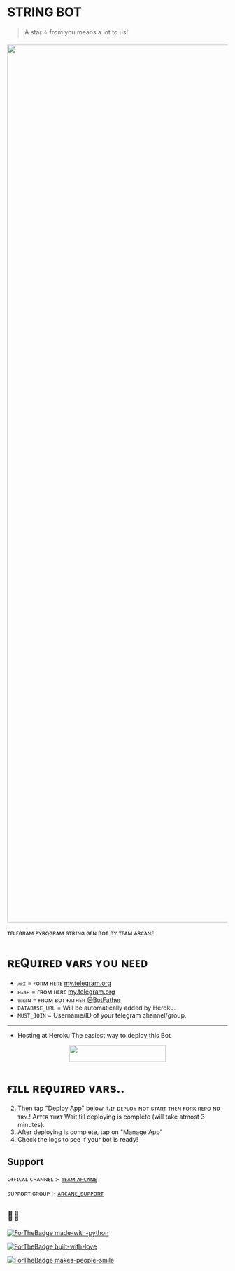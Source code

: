 # STRING BOT


> A star ⭐ from you means a lot to us!

<p align="center"><a href="https://www.github.com/II_ZEUS_XD_II"><img src="https://telegra.ph/file/6730a96b6d07f36e69ef3.jpg" width="2000"></a></p>




ᴛᴇʟᴇɢʀᴀᴍ ᴘʏʀᴏɢʀᴀᴍ sᴛʀɪɴɢ ɢᴇɴ ʙᴏᴛ ʙʏ ᴛᴇᴀᴍ ᴀʀᴄᴀɴᴇ

# ʀᴇQᴜɪʀᴇᴅ ᴠᴀʀꜱ ʏᴏᴜ ɴᴇᴇᴅ
- `ᴀᴘɪ` = ғᴏʀᴍ ʜᴇʀᴇ [my.telegram.org](https://my.telegram.org/auth) 
- `ʜᴀsʜ` = ғʀᴏᴍ ʜᴇʀᴇ [my.telegram.org](https://my.telegram.org/auth)
- `ᴛᴏᴋᴇɴ` = ғʀᴏᴍ ʙᴏᴛ ғᴀᴛʜᴇʀ [@BotFather](https://t.me/BotFather)
- `DATABASE_URL` = Will be automatically added by Heroku.
- `MUST_JOIN` = Username/ID of your telegram channel/group.

___________________________________


- Hosting at Heroku
The easiest way to deploy this Bot
<p align="center"><a href="https://heroku.com/deploy?template=https://github.com/zeusop2/STRinGBoT"> <img src="https://img.shields.io/badge/Deploy%20To%20Heroku-black?style=for-the-badge&logo=heroku" width="220" height="38.45"/></a></p>


# ғɪʟʟ ʀᴇǫᴜɪʀᴇᴅ ᴠᴀʀs..
2. Then tap "Deploy App" below it.ɪғ ᴅᴇᴘʟᴏʏ ɴᴏᴛ sᴛᴀʀᴛ ᴛʜᴇɴ ғᴏʀᴋ ʀᴇᴘᴏ ɴᴅ ᴛʀʏ.! Aғᴛᴇʀ ᴛʜᴀᴛ Wait till deploying is complete (will take atmost 3 minutes).
3. After deploying is complete, tap on "Manage App"
4. Check the logs to see if your bot is ready!

## Support

ᴏғғɪᴄᴀʟ ᴄʜᴀɴɴᴇʟ :- [ᴛᴇᴀᴍ ᴀʀᴄᴀɴᴇ](https://t.me/kiarxupdate)

sᴜᴘᴘᴏʀᴛ ɢʀᴏᴜᴘ :- [ᴀʀᴄᴀɴᴇ_sᴜᴘᴘᴏʀᴛ](https://t.me/KiaraSupport)

## 🙂🥀


[![ForTheBadge made-with-python](http://ForTheBadge.com/images/badges/made-with-python.svg)](https://www.python.org/)

[![ForTheBadge built-with-love](http://ForTheBadge.com/images/badges/built-with-love.svg)](https://github.com/TeamjinxTG/JINX_STRING_BOT) 

[![ForTheBadge makes-people-smile](http://ForTheBadge.com/images/badges/makes-people-smile.svg)](https://github.com/TeamjinxTG/JINX_STRING_BOT)



